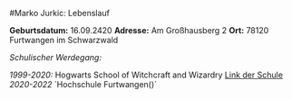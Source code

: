 #Marko Jurkic: Lebenslauf

**Geburtsdatum:**	 16.09.2420
**Adresse:**		 Am Großhausberg 2
**Ort:**			 78120 Furtwangen im Schwarzwald

*Schulischer Werdegang:*

*1999-2020:*	      Hogwarts School of Witchcraft and Wizardry
					  [Link der Schule](https://harrypotter.fandom.com/wiki/Hogwarts_School_of_Witchcraft_and_Wizardry "Hogwarts School")
*2020-2022*			  ´Hochschule Furtwangen()´

					  
					  

